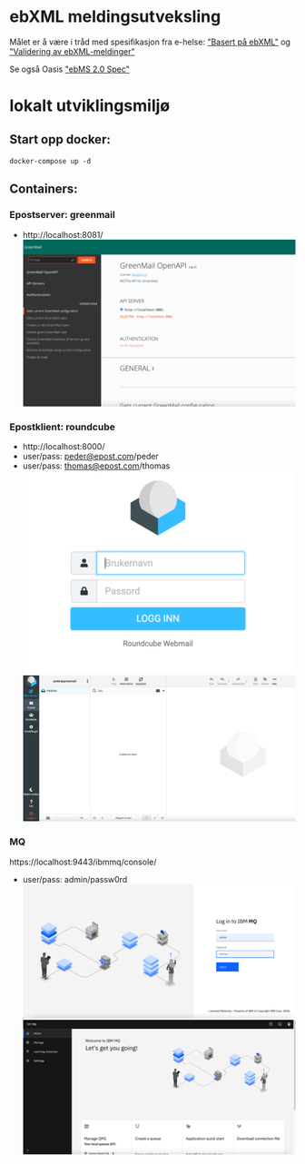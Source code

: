 # ebXML meldingsutveksling

Målet er å være i tråd med spesifikasjon fra e-helse:
["Basert på ebXML"](https://git.sarepta.ehelse.no/publisert/standarder/raw/master/kravdokument/EBXMLrammeverk/HIS%201037_2011%20Rammeverk%20for%20meldingsutveksling%20v1.1%20-oppdatert.pdf)
og ["Validering av
ebXML-meldinger"](https://git.sarepta.ehelse.no/publisert/standarder/raw/master/kravdokument/ValideringAvebXMLMeldinger/HITS%201172_2017%20Validering%20av%20ebXML-meldinger%20-oppdatert.pdf) 

Se også Oasis ["ebMS 2.0 Spec"](https://www.oasis-open.org/committees/ebxml-msg/documents/ebMS_v2_0.pdf)

# lokalt utviklingsmiljø
## Start opp docker:
```
docker-compose up -d
```
## Containers:
### Epostserver: greenmail
* http://localhost:8081/
  ![img.png](readme-resources/greenmail-login.png)

### Epostklient: roundcube
* http://localhost:8000/
* user/pass: peder@epost.com/peder
* user/pass: thomas@epost.com/thomas
  ![img.png](readme-resources/roundcube.png)
  ![img.png](readme-resources/greenmail.png)

### MQ
https://localhost:9443/ibmmq/console/
* user/pass: admin/passw0rd
  ![img_1.png](readme-resources/mq-login.png)
  ![img_2.png](readme-resources/mq.png)


